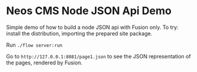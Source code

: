 # Neos CMS Node JSON Api Demo

Simple demo of how to build a node JSON api with Fusion only.
To try: install the distribution, importing the prepared site package.

Run `./flow server:run`

Go to `http://127.0.0.1:8081/page1.json` to see the JSON representation of the pages, rendered by Fusion. 
